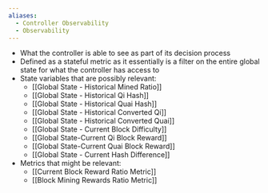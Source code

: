```yaml
---
aliases:
  - Controller Observability
  - Observability
---
```

- What the controller is able to see as part of its decision process
- Defined as a stateful metric as it essentially is a filter on the entire global state for what the controller has access to
- State variables that are possibly relevant:
	- [[Global State - Historical Mined Ratio]]
	- [[Global State - Historical Qi Hash]]
	- [[Global State - Historical Quai Hash]]
	- [[Global State - Historical Converted Qi]]
	- [[Global State - Historical Converted Quai]]
	- [[Global State - Current Block Difficulty]]
	- [[Global State-Current Qi Block Reward]]
	- [[Global State-Current Quai Block Reward]]
	- [[Global State - Current Hash Difference]]
- Metrics that might be relevant:
	- [[Current Block Reward Ratio Metric]]
	- [[Block Mining Rewards Ratio Metric]]
